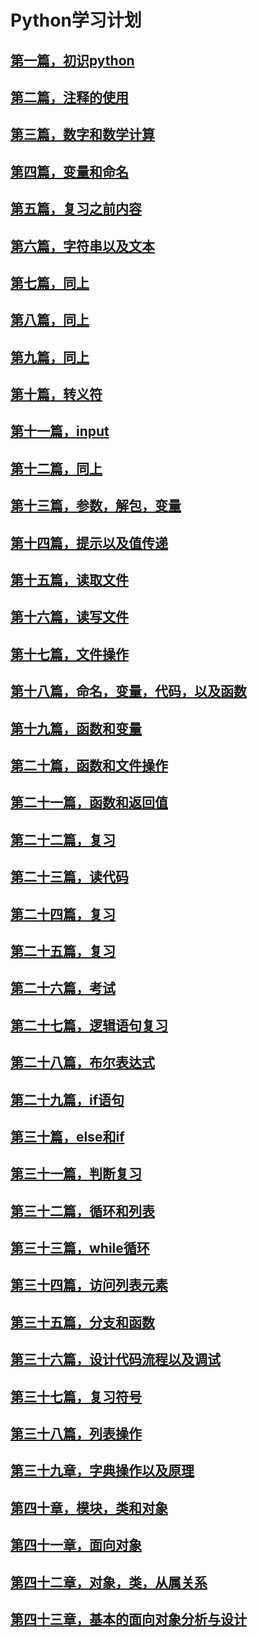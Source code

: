 # Python学习计划

## [第一篇，初识python](https://github.com/christopher-x/Rookie/blob/master/ex01.md)

## [第二篇，注释的使用](https://github.com/christopher-x/Rookie/blob/master/ex02.md)

## [第三篇，数字和数学计算](https://github.com/christopher-x/Rookie/blob/master/ex03.md)

## [第四篇，变量和命名](https://github.com/christopher-x/Rookie/blob/master/ex04.md)

## [第五篇，复习之前内容](https://github.com/christopher-x/Rookie/blob/master/ex05.md)

## [第六篇，字符串以及文本](https://github.com/christopher-x/Rookie/blob/master/ex06.md)

## [第七篇，同上](https://github.com/christopher-x/Rookie/blob/master/ex07.md)

## [第八篇，同上](https://github.com/christopher-x/Rookie/blob/master/ex08.md)

## [第九篇，同上](https://github.com/christopher-x/Rookie/blob/master/ex09.md)

## [第十篇，转义符](https://github.com/christopher-x/Rookie/blob/master/ex10.md)

## [第十一篇，input](https://github.com/christopher-x/Rookie/blob/master/ex11.md)

## [第十二篇，同上](https://github.com/christopher-x/Rookie/blob/master/ex12.md)

## [第十三篇，参数，解包，变量](https://github.com/christopher-x/Rookie/blob/master/ex13.md)

## [第十四篇，提示以及值传递](https://github.com/christopher-x/Rookie/blob/master/ex14.md)

## [第十五篇，读取文件](https://github.com/christopher-x/Rookie/blob/master/ex15.md)

## [第十六篇，读写文件](https://github.com/christopher-x/Rookie/blob/master/ex16.md)

## [第十七篇，文件操作](https://github.com/christopher-x/Rookie/blob/master/ex17.md)

## [第十八篇，命名，变量，代码，以及函数](https://github.com/christopher-x/Rookie/blob/master/ex18.md)

## [第十九篇，函数和变量](https://github.com/christopher-x/Rookie/blob/master/ex19.md)

## [第二十篇，函数和文件操作](https://github.com/christopher-x/Rookie/blob/master/ex20.md)

## [第二十一篇，函数和返回值](https://github.com/christopher-x/Rookie/blob/master/ex21.md)

## [第二十二篇，复习](https://github.com/christopher-x/Rookie/blob/master/ex22.md)

## [第二十三篇，读代码](https://github.com/christopher-x/Rookie/blob/master/ex23.md)

## [第二十四篇，复习](https://github.com/christopher-x/Rookie/blob/master/ex24.md)

## [第二十五篇，复习](https://github.com/christopher-x/Rookie/blob/master/ex25.md)

## [第二十六篇，考试](https://github.com/christopher-x/Rookie/blob/master/ex26.md)

## [第二十七篇，逻辑语句复习](https://github.com/christopher-x/Rookie/blob/master/ex27.md)

## [第二十八篇，布尔表达式](https://github.com/christopher-x/Rookie/blob/master/ex28.md)

## [第二十九篇，if语句](https://github.com/christopher-x/Rookie/blob/master/ex29.md)

## [第三十篇，else和if](https://github.com/christopher-x/Rookie/blob/master/ex30.md)

## [第三十一篇，判断复习](https://github.com/christopher-x/Rookie/blob/master/ex31.md)

## [第三十二篇，循环和列表](https://github.com/christopher-x/Rookie/blob/master/ex32.md)

## [第三十三篇，while循环](https://github.com/christopher-x/Rookie/blob/master/ex33.md)

## [第三十四篇，访问列表元素](https://github.com/christopher-x/Rookie/blob/master/ex34.md)

## [第三十五篇，分支和函数](https://github.com/christopher-x/Rookie/blob/master/ex35.md)

## [第三十六篇，设计代码流程以及调试](https://github.com/christopher-x/Rookie/blob/master/ex36.md)

## [第三十七篇，复习符号](https://github.com/christopher-x/Rookie/blob/master/ex37.md)

## [第三十八篇，列表操作](https://github.com/christopher-x/Rookie/blob/master/ex38.md)

## [第三十九章，字典操作以及原理](https://github.com/christopher-x/Rookie/blob/master/ex39.md)

## [第四十章，模块，类和对象](https://github.com/christopher-x/Rookie/blob/master/ex40.md)

## [第四十一章，面向对象](https://github.com/christopher-x/Rookie/blob/master/ex41.md)

## [第四十二章，对象，类，从属关系](https://github.com/christopher-x/Rookie/blob/master/ex42.md)

## [第四十三章，基本的面向对象分析与设计](https://github.com/christopher-x/Rookie/blob/master/ex43.md)
